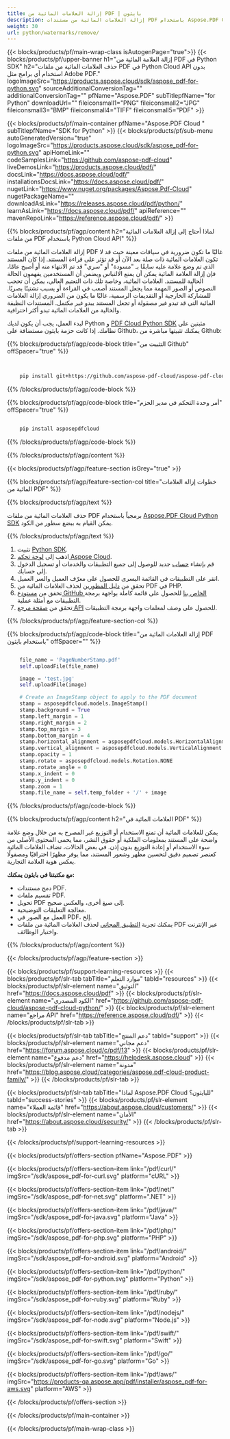 ```yaml
---
title: إزالة العلامات المائية من PDF | بايثون
description: إزالة العلامات المائية من مستندات PDF باستخدام Aspose.PDF Cloud SDK في بايثون.
weight: 30
url: python/watermarks/remove/
---
```


{{< blocks/products/pf/main-wrap-class isAutogenPage="true">}}
{{< blocks/products/pf/upper-banner h1="إزالة العلامة المائية من PDF في Python SDK" h2="حذف العلامات المائية من ملفات PDF في Python Cloud API بدون استخدام أي برامج مثل Adobe PDF." logoImageSrc="https://products.aspose.cloud/sdk/aspose_pdf-for-python.svg" sourceAdditionalConversionTag="" additionalConversionTag="" pfName="Aspose.PDF" subTitlepfName="for Python" downloadUrl="" fileiconsmall1="PNG" fileiconsmall2="JPG" fileiconsmall3="BMP" fileiconsmall4="TIFF" fileiconsmall5="PDF" >}}

{{< blocks/products/pf/main-container pfName="Aspose.PDF Cloud " subTitlepfName="SDK for Python" >}}
{{< blocks/products/pf/sub-menu autoGeneratedVersion="true" logoImageSrc="https://products.aspose.cloud/sdk/aspose_pdf-for-python.svg" apiHomeLink="" codeSamplesLink="https://github.com/aspose-pdf-cloud" liveDemosLink="https://products.aspose.cloud/pdf/" docsLink="https://docs.aspose.cloud/pdf/" installationsDocsLink="https://docs.aspose.cloud/pdf/" nugetLink="https://www.nuget.org/packages/Aspose.Pdf-Cloud" nugetPackageName="" downloadAsLink="https://releases.aspose.cloud/pdf/python/" learnAsLink="https://docs.aspose.cloud/pdf/" apiReference="" mavenRepoLink="https://reference.aspose.cloud/pdf/" >}}

{{% blocks/products/pf/agp/content h2="لماذا أحتاج إلى إزالة العلامات المائية من ملفات PDF باستخدام Python Cloud API" %}}

إزالة العلامات المائية من ملفات PDF غالبًا ما تكون ضرورية في سياقات معينة حيث قد لا تكون العلامات المائية ذات صلة بعد الآن أو قد تؤثر على قراءة المستند.
إذا كان المستند الذي تم وضع علامة عليه سابقًا بـ "مسودة" أو "سري" قد تم الانتهاء منه أو أصبح عامًا، فإن إزالة العلامة المائية يمكن أن يمنع الالتباس ويضمن أن المستخدمين يفهمون الحالة الحالية للمستند. العلامات المائية، وخاصة تلك ذات التعتيم العالي، يمكن أن تحجب النصوص أو الصور المهمة مما يجعل المستند أصعب في القراءة أو يسبب تشتيتًا بصريًا. للمشاركة الخارجية أو التقديمات الرسمية، غالبًا ما يكون من الضروري إزالة العلامات المائية التي قد تبدو غير مصقولة أو تجعل المستند يبدو غير مكتمل. المستندات النظيفة والخالية من العلامات المائية تبدو أكثر احترافية.

لبدء العمل، يجب أن يكون لديك Python و [PDF Cloud Python SDK](https://pypi.org/project/asposepdfcloud/) مثبتين على نظامك.
إذا كانت حزمة بايثون مستضافة على Github، يمكنك تثبيتها مباشرة من Github:

{{% blocks/products/pf/agp/code-block title="التثبيت من Github" offSpacer="true" %}}

```bash

     
    pip install git+https://github.com/aspose-pdf-cloud/aspose-pdf-cloud-python.git


```

{{% /blocks/products/pf/agp/code-block %}}

{{% blocks/products/pf/agp/code-block title="أمر وحدة التحكم في مدير الحزم" offSpacer="true" %}}

```bash
     
    pip install asposepdfcloud

```

{{% /blocks/products/pf/agp/code-block %}}

{{% /blocks/products/pf/agp/content %}}

{{< blocks/products/pf/agp/feature-section isGrey="true" >}}

{{% blocks/products/pf/agp/feature-section-col title="خطوات إزالة العلامات المائية من PDF" %}}

{{% blocks/products/pf/agp/text %}}

حذف العلامات المائية من ملفات PDF برمجياً باستخدام
[Aspose.PDF Cloud Python SDK](https://products.aspose.cloud/pdf/python/)
يمكن القيام به ببضع سطور من الكود.

{{% /blocks/products/pf/agp/text %}}

1. تثبيت [Python SDK](https://pypi.org/project/asposepdfcloud/).
1. اذهب إلى [لوحة تحكم Aspose Cloud](https://dashboard.aspose.cloud/).
1. قم بإنشاء [حساب](https://docs.aspose.cloud/display/storagecloud/Creating+and+Managing+Account) جديد للوصول إلى جميع التطبيقات والخدمات أو تسجيل الدخول إلى حسابك.
1. انقر على التطبيقات في القائمة اليسرى للحصول على معرّف العميل والسر العميل.
1. تحقق من [دليل المطورين](https://docs.aspose.cloud/pdf/working-with-stamps/) لحذف العلامات المائية من PDF في PHP.
1. تحقق من [مستودع GitHub الخاص بنا](https://github.com/aspose-pdf-cloud/aspose-pdf-cloud-python/) للحصول على قائمة كاملة بواجهة برمجة التطبيقات مع أمثلة عملية.
1. تحقق من [صفحة مرجع API](https://reference.aspose.cloud/pdf/#/Merge) للحصول على وصف لمعلمات واجهة برمجة التطبيقات.

{{% /blocks/products/pf/agp/feature-section-col %}}

{{% blocks/products/pf/agp/code-block title="إزالة العلامات المائية من PDF باستخدام بايثون" offSpacer="" %}}

```python

	file_name = 'PageNumberStamp.pdf'
	self.uploadFile(file_name)

	image = 'test.jpg'
	self.uploadFile(image)

	# Create an ImageStamp object to apply to the PDF document
	stamp = asposepdfcloud.models.ImageStamp()
	stamp.background = True
	stamp.left_margin = 1
	stamp.right_margin = 2
	stamp.top_margin = 3
	stamp.bottom_margin = 4
	stamp.horizontal_alignment = asposepdfcloud.models.HorizontalAlignment.CENTER
	stamp.vertical_alignment = asposepdfcloud.models.VerticalAlignment.CENTER
	stamp.opacity = 1
	stamp.rotate = asposepdfcloud.models.Rotation.NONE
	stamp.rotate_angle = 0
	stamp.x_indent = 0
	stamp.y_indent = 0
	stamp.zoom = 1
	stamp.file_name = self.temp_folder + '/' + image
```

{{% /blocks/products/pf/agp/code-block %}}

{{% blocks/products/pf/agp/content h2="العلامات المائية في PDF" %}}

يمكن للعلامات المائية أن تمنع الاستخدام أو التوزيع غير المصرح به من خلال وضع علامة واضحة على المستند بمعلومات الملكية أو حقوق النشر، مما يحمي المحتوى الأصلي من سوء الاستخدام أو إعادة التوزيع بدون إذن.
في بعض الحالات، تضاف العلامات المائية كعنصر تصميم دقيق لتحسين مظهر وشعور المستند، مما يوفر مظهرًا احترافيًا ومصقولًا يعكس هوية العلامة التجارية.

**مع مكتبتنا في بايثون يمكنك:**

+ دمج مستندات PDF.
+ تقسيم ملفات PDF.
+ تحويل PDF إلى صيغ أخرى، والعكس صحيح.
+ معالجة التعليقات التوضيحية.
+ العمل مع الصور في PDF، إلخ.
+ يمكنك تجربة [التطبيق المجاني](https://products.aspose.app/pdf/remove-watermark) لحذف العلامات المائية من ملفات PDF عبر الإنترنت واختبار الوظائف.

{{% /blocks/products/pf/agp/content %}}

{{< /blocks/products/pf/agp/feature-section >}}

{{< blocks/products/pf/support-learning-resources >}}
{{< blocks/products/pf/slr-tab tabTitle="موارد التعلم" tabId="resources" >}}
{{< blocks/products/pf/slr-element name="التوثيق" href="https://docs.aspose.cloud/pdf" >}}
{{< blocks/products/pf/slr-element name="الكود المصدري" href="https://github.com/aspose-pdf-cloud/aspose-pdf-cloud-python/" >}}
{{< blocks/products/pf/slr-element name="مراجع API" href="https://reference.aspose.cloud/pdf/" >}}
{{< /blocks/products/pf/slr-tab >}}

{{< blocks/products/pf/slr-tab tabTitle="دعم المنتج" tabId="support" >}}
{{< blocks/products/pf/slr-element name="دعم مجاني" href="https://forum.aspose.cloud/c/pdf/13" >}}
{{< blocks/products/pf/slr-element name="دعم مدفوع" href="https://helpdesk.aspose.cloud" >}}
{{< blocks/products/pf/slr-element name="مدونة" href="https://blog.aspose.cloud/categories/aspose.pdf-cloud-product-family/" >}}
{{< /blocks/products/pf/slr-tab >}}

{{< blocks/products/pf/slr-tab tabTitle="لماذا Aspose.PDF Cloud للبايثون؟" tabId="success-stories" >}}
{{< blocks/products/pf/slr-element name="قائمة العملاء" href="https://about.aspose.cloud/customers/" >}}
{{< blocks/products/pf/slr-element name="الأمان" href="https://about.aspose.cloud/security/" >}}
{{< /blocks/products/pf/slr-tab >}}

{{< /blocks/products/pf/support-learning-resources >}}

{{< blocks/products/pf/offers-section pfName="Aspose.PDF" >}}

{{< blocks/products/pf/offers-section-item link="/pdf/curl/" imgSrc="/sdk/aspose_pdf-for-curl.svg" platform="cURL" >}}

{{< blocks/products/pf/offers-section-item link="/pdf/net/" imgSrc="/sdk/aspose_pdf-for-net.svg" platform=".NET" >}}

{{< blocks/products/pf/offers-section-item link="/pdf/java/" imgSrc="/sdk/aspose_pdf-for-java.svg" platform="Java" >}}

{{< blocks/products/pf/offers-section-item link="/pdf/php/" imgSrc="/sdk/aspose_pdf-for-php.svg" platform="PHP" >}}

{{< blocks/products/pf/offers-section-item link="/pdf/android/" imgSrc="/sdk/aspose_pdf-for-android.svg" platform="Android" >}}

{{< blocks/products/pf/offers-section-item link="/pdf/python/" imgSrc="/sdk/aspose_pdf-for-python.svg" platform="Python" >}}

{{< blocks/products/pf/offers-section-item link="/pdf/ruby/" imgSrc="/sdk/aspose_pdf-for-ruby.svg" platform="Ruby" >}}

{{< blocks/products/pf/offers-section-item link="/pdf/nodejs/" imgSrc="/sdk/aspose_pdf-for-node.svg" platform="Node.js" >}}

{{< blocks/products/pf/offers-section-item link="/pdf/swift/" imgSrc="/sdk/aspose_pdf-for-swift.svg" platform="Swift" >}}

{{< blocks/products/pf/offers-section-item link="/pdf/go/" imgSrc="/sdk/aspose_pdf-for-go.svg" platform="Go" >}}

{{< blocks/products/pf/offers-section-item link="/pdf/aws/" imgSrc="https://products-qa.aspose.app/pdf/installer/aspose_pdf-for-aws.svg" platform="AWS" >}}

{{< /blocks/products/pf/offers-section >}}

<!-- aboutfile Ends -->

{{< /blocks/products/pf/main-container >}}

{{< /blocks/products/pf/main-wrap-class >}}
